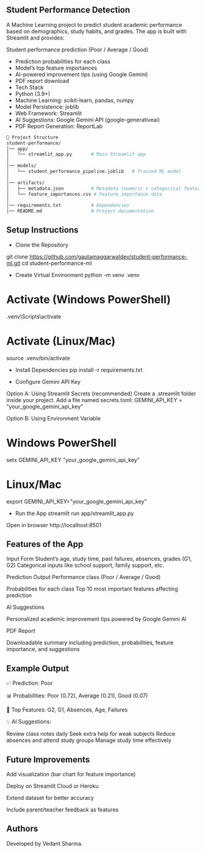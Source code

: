 ## Student Performance Detection

A Machine Learning project to predict student academic performance based on demographics, study habits, and grades.
The app is built with Streamlit and provides:

Student performance prediction (Poor / Average / Good)

- Prediction probabilities for each class
- Model’s top feature importances
- AI-powered improvement tips (using Google Gemini)
- PDF report download
- Tech Stack
- Python (3.9+)
- Machine Learning: scikit-learn, pandas, numpy
- Model Persistence: joblib
- Web Framework: Streamlit
- AI Suggestions: Google Gemini API (google-generativeai)
- PDF Report Generation: ReportLab

```bash
📂 Project Structure
student-performance/
│── app/
│   └── streamlit_app.py       # Main Streamlit app
│
│── models/
│   └── student_performance_pipeline.joblib   # Trained ML model
│
│── artifacts/
│   ├── metadata.json          # Metadata (numeric + categorical features)
│   └── feature_importances.csv # Feature importance data
│
│── requirements.txt           # Dependencies
│── README.md                  # Project documentation
```

## Setup Instructions
- Clone the Repository

git clone https://github.com/gautamaggarwaldev/student-performance-ml.git
cd student-performance-ml

- Create Virtual Environment
python -m venv .venv

# Activate (Windows PowerShell)
.venv\Scripts\activate
# Activate (Linux/Mac)
source .venv/bin/activate

- Install Dependencies
pip install -r requirements.txt

- Configure Gemini API Key

Option A: Using Streamlit Secrets (recommended)
Create a .streamlit folder inside your project.
Add a file named secrets.toml:
GEMINI_API_KEY = "your_google_gemini_api_key"

Option B: Using Environment Variable
# Windows PowerShell
setx GEMINI_API_KEY "your_google_gemini_api_key"

# Linux/Mac
export GEMINI_API_KEY="your_google_gemini_api_key"

- Run the App
streamlit run app/streamlit_app.py


Open in browser http://localhost:8501

## Features of the App

Input Form
Student’s age, study time, past failures, absences, grades (G1, G2)
Categorical inputs like school support, family support, etc.

Prediction Output
Performance class (Poor / Average / Good)

Probabilities for each class
Top 10 most important features affecting prediction

AI Suggestions

Personalized academic improvement tips powered by Google Gemini AI

PDF Report

Downloadable summary including prediction, probabilities, feature importance, and suggestions

## Example Output

✅ Prediction: Poor

📊 Probabilities: Poor (0.72), Average (0.21), Good (0.07)

🔎 Top Features: G2, G1, Absences, Age, Failures

💡 AI Suggestions:

Review class notes daily
Seek extra help for weak subjects
Reduce absences and attend study groups
Manage study time effectively

## Future Improvements

Add visualization (bar chart for feature importance)

Deploy on Streamlit Cloud or Heroku

Extend dataset for better accuracy

Include parent/teacher feedback as features

## Authors

Developed by Vedant Sharma.